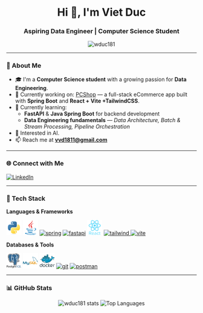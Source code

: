 <h1 align="center">Hi 👋, I'm Viet Duc</h1>
<h3 align="center">Aspiring Data Engineer | Computer Science Student</h3>

<p align="center">
  <img src="https://komarev.com/ghpvc/?username=wduc181&label=Profile%20views&color=0e75b6&style=flat" alt="wduc181" />
</p>

---

### 🚀 About Me
- 🎓 I'm a **Computer Science student** with a growing passion for **Data Engineering**.  
- 🔭 Currently working on: [PCShop](https://github.com/wduc181/PCShop) — a full-stack eCommerce app built with **Spring Boot** and **React + Vite +TailwindCSS**.  
- 🌱 Currently learning:
  - **FastAPI** & **Java Spring Boot** for backend development  
  - **Data Engineering fundamentals** — *Data Architecture, Batch & Stream Processing, Pipeline Orchestration*  
- 🧩 Interested in AI.  
- 📫 Reach me at **vvd1811@gmail.com**

---

### 🌐 Connect with Me
<p align="left">
<a href="https://linkedin.com/in/wduc" target="blank"><img align="center" src="https://raw.githubusercontent.com/rahuldkjain/github-profile-readme-generator/master/src/images/icons/Social/linked-in-alt.svg" alt="LinkedIn" height="30" width="40" /></a>
</p>

---

### 🧠 Tech Stack
**Languages & Frameworks**
<p align="left">
<a href="https://www.python.org" target="_blank"><img src="https://raw.githubusercontent.com/devicons/devicon/master/icons/python/python-original.svg" alt="python" width="40" height="40"/></a>
<a href="https://www.java.com" target="_blank"><img src="https://raw.githubusercontent.com/devicons/devicon/master/icons/java/java-original.svg" alt="java" width="40" height="40"/></a>
<a href="https://spring.io/" target="_blank"><img src="https://www.vectorlogo.zone/logos/springio/springio-icon.svg" alt="spring" width="40" height="40"/></a>
<a href="https://fastapi.tiangolo.com/" target="_blank"><img src="https://cdn.worldvectorlogo.com/logos/fastapi.svg" alt="fastapi" width="40" height="40"/></a>
<a href="https://reactjs.org/" target="_blank"><img src="https://raw.githubusercontent.com/devicons/devicon/master/icons/react/react-original-wordmark.svg" alt="react" width="40" height="40"/></a>
<a href="https://tailwindcss.com/" target="_blank" rel="noreferrer"> <img src="https://www.vectorlogo.zone/logos/tailwindcss/tailwindcss-icon.svg" alt="tailwind" width="40" height="40"/> </a>
<a href="https://vitejs.dev/" target="_blank"><img src="https://vitejs.dev/logo.svg" alt="vite" width="40" height="40"/></a>
</p>

**Databases & Tools**
<p align="left">
<a href="https://www.postgresql.org" target="_blank"><img src="https://raw.githubusercontent.com/devicons/devicon/master/icons/postgresql/postgresql-original-wordmark.svg" alt="postgresql" width="40" height="40"/></a>
<a href="https://www.mysql.com/" target="_blank"><img src="https://raw.githubusercontent.com/devicons/devicon/master/icons/mysql/mysql-original-wordmark.svg" alt="mysql" width="40" height="40"/></a>
<a href="https://www.docker.com/" target="_blank"><img src="https://raw.githubusercontent.com/devicons/devicon/master/icons/docker/docker-original-wordmark.svg" alt="docker" width="40" height="40"/></a>
<a href="https://git-scm.com/" target="_blank"><img src="https://www.vectorlogo.zone/logos/git-scm/git-scm-icon.svg" alt="git" width="40" height="40"/></a>
<a href="https://postman.com" target="_blank"><img src="https://www.vectorlogo.zone/logos/getpostman/getpostman-icon.svg" alt="postman" width="40" height="40"/></a>
</p>


---

### 📊 GitHub Stats
<p align="center">
<img src="https://github-readme-stats.vercel.app/api?username=wduc181&show_icons=true&theme=tokyonight" alt="wduc181 stats" />
<img src="https://github-readme-stats.vercel.app/api/top-langs/?username=wduc181&layout=compact&theme=tokyonight" alt="Top Languages" />
</p>

